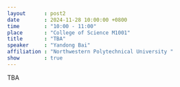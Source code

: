 ```yaml
---
layout      : post2
date        : 2024-11-28 10:00:00 +0800
time        : "10:00 - 11:00"
place       : "College of Science M1001"
title       : "TBA"
speaker     : "Yandong Bai"
affiliation : "Northwestern Polytechnical University "
show        : true
---
```


TBA
